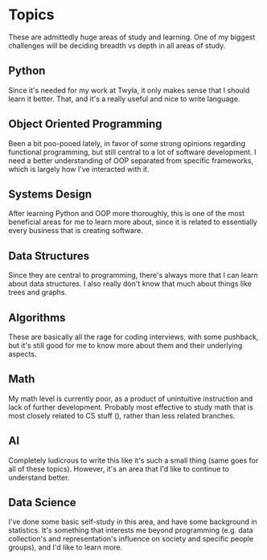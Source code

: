 # Topics
These are admittedly huge areas of study and learning. One of my biggest challenges
will be deciding breadth vs depth in all areas of study.

## Python
Since it's needed for my work at Twyla, it only makes sense that I should learn
it better. That, and it's a really useful and nice to write language.

## Object Oriented Programming
Been a bit poo-pooed lately, in favor of some strong opinions regarding functional
programming, but still central to a lot of software development. I need a better
understanding of OOP separated from specific frameworks, which is largely how
I've interacted with it.

## Systems Design
After learning Python and OOP more thoroughly, this is one of the most beneficial
areas for me to learn more about, since it is related to essentially every business
that is creating software.

## Data Structures
Since they are central to programming, there's always more that I can learn about
data structures. I also really don't know that much about things like trees and
graphs.

## Algorithms
These are basically all the rage for coding interviews, with some pushback, but
it's still good for me to know more about them and their underlying aspects.

## Math
My math level is currently poor, as a product of unintuitive instruction
and lack of further development. Probably most effective to study math that
is most closely related to CS stuff (), rather than less related branches.

## AI
Completely ludicrous to write this like it's such a small thing (same goes for
all of these topics). However, it's an area that I'd like to continue to understand
better.

## Data Science
I've done some basic self-study in this area, and have some background in statistics.
It's something that interests me beyond programming (e.g. data collection's and
representation's influence on society and specific people groups), and I'd like
to learn more.
